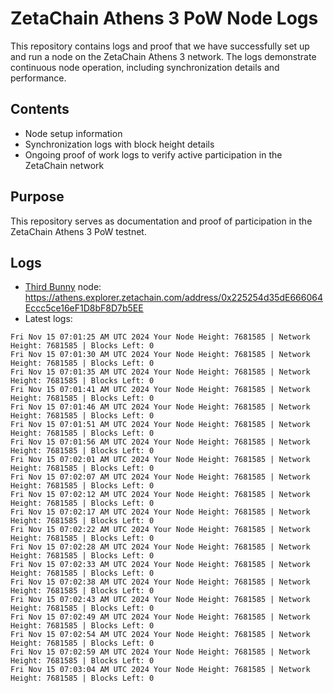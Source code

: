 # ZetaChain Athens 3 PoW Node Logs
This repository contains logs and proof that we have successfully set up and run a node on the ZetaChain Athens 3 network. The logs demonstrate continuous node operation, including synchronization details and performance.

## Contents
- Node setup information
- Synchronization logs with block height details
- Ongoing proof of work logs to verify active participation in the ZetaChain network

## Purpose
This repository serves as documentation and proof of participation in the ZetaChain Athens 3 PoW testnet.

## Logs

- [Third Bunny](https://thirdbunny.xyz/) node: https://athens.explorer.zetachain.com/address/0x225254d35dE666064Eccc5ce16eF1D8bF8D7b5EE
- Latest logs:
```
Fri Nov 15 07:01:25 AM UTC 2024 Your Node Height: 7681585 | Network Height: 7681585 | Blocks Left: 0
Fri Nov 15 07:01:30 AM UTC 2024 Your Node Height: 7681585 | Network Height: 7681585 | Blocks Left: 0
Fri Nov 15 07:01:35 AM UTC 2024 Your Node Height: 7681585 | Network Height: 7681585 | Blocks Left: 0
Fri Nov 15 07:01:41 AM UTC 2024 Your Node Height: 7681585 | Network Height: 7681585 | Blocks Left: 0
Fri Nov 15 07:01:46 AM UTC 2024 Your Node Height: 7681585 | Network Height: 7681585 | Blocks Left: 0
Fri Nov 15 07:01:51 AM UTC 2024 Your Node Height: 7681585 | Network Height: 7681585 | Blocks Left: 0
Fri Nov 15 07:01:56 AM UTC 2024 Your Node Height: 7681585 | Network Height: 7681585 | Blocks Left: 0
Fri Nov 15 07:02:01 AM UTC 2024 Your Node Height: 7681585 | Network Height: 7681585 | Blocks Left: 0
Fri Nov 15 07:02:07 AM UTC 2024 Your Node Height: 7681585 | Network Height: 7681585 | Blocks Left: 0
Fri Nov 15 07:02:12 AM UTC 2024 Your Node Height: 7681585 | Network Height: 7681585 | Blocks Left: 0
Fri Nov 15 07:02:17 AM UTC 2024 Your Node Height: 7681585 | Network Height: 7681585 | Blocks Left: 0
Fri Nov 15 07:02:22 AM UTC 2024 Your Node Height: 7681585 | Network Height: 7681585 | Blocks Left: 0
Fri Nov 15 07:02:28 AM UTC 2024 Your Node Height: 7681585 | Network Height: 7681585 | Blocks Left: 0
Fri Nov 15 07:02:33 AM UTC 2024 Your Node Height: 7681585 | Network Height: 7681585 | Blocks Left: 0
Fri Nov 15 07:02:38 AM UTC 2024 Your Node Height: 7681585 | Network Height: 7681585 | Blocks Left: 0
Fri Nov 15 07:02:43 AM UTC 2024 Your Node Height: 7681585 | Network Height: 7681585 | Blocks Left: 0
Fri Nov 15 07:02:49 AM UTC 2024 Your Node Height: 7681585 | Network Height: 7681585 | Blocks Left: 0
Fri Nov 15 07:02:54 AM UTC 2024 Your Node Height: 7681585 | Network Height: 7681585 | Blocks Left: 0
Fri Nov 15 07:02:59 AM UTC 2024 Your Node Height: 7681585 | Network Height: 7681585 | Blocks Left: 0
Fri Nov 15 07:03:04 AM UTC 2024 Your Node Height: 7681585 | Network Height: 7681585 | Blocks Left: 0
```
